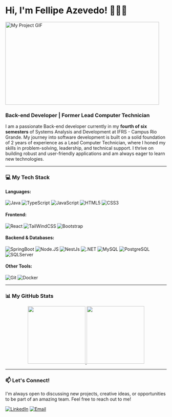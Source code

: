 # Hi, I'm Fellipe Azevedo! 👋👨‍💻

<img src="https://media4.giphy.com/media/v1.Y2lkPTc5MGI3NjExYWx3N2ttNTB0MHZwb3o3ZTlnM3p3dGJoNmtlMjk2Y3MyZzhzcW9hdCZlcD12MV9pbnRlcm5hbF9naWZfYnlfaWQmY3Q9Zw/BWD3CtcudWL28/giphy.gif" alt="My Project GIF" width="480" height="259">

### Back-end Developer | Former Lead Computer Technician

I am a passionate Back-end developer currently in my **fourth of six semesters** of Systems Analysis and Development at IFRS - Campus Rio Grande. My journey into software development is built on a solid foundation of 2 years of experience as a Lead Computer Technician, where I honed my skills in problem-solving, leadership, and technical support. I thrive on building robust and user-friendly applications and am always eager to learn new technologies.

---

### 💻 My Tech Stack

#### Languages:

![Java](https://img.shields.io/badge/Java-ED8B00?style=for-the-badge&logo=openjdk&logoColor=white)
![TypeScript](https://img.shields.io/badge/TypeScript-007ACC?style=for-the-badge&logo=typescript&logoColor=white)
![JavaScript](https://img.shields.io/badge/JavaScript-323330?style=for-the-badge&logo=javascript&logoColor=F7DF1E)
![HTML5](https://img.shields.io/badge/HTML5-E34F26?style=for-the-badge&logo=html5&logoColor=white)
![CSS3](https://img.shields.io/badge/CSS3-1572B6?style=for-the-badge&logo=css3&logoColor=white)

#### Frontend:

![React](https://img.shields.io/badge/React-20232A?style=for-the-badge&logo=react&logoColor=61DAFB)
![TailWindCSS](https://img.shields.io/badge/tailwindcss-%2338B2AC.svg?style=for-the-badge&logo=tailwind-css&logoColor=white)
![Bootstrap](https://img.shields.io/badge/Bootstrap-563D7C?style=for-the-badge&logo=bootstrap&logoColor=white)

#### Backend & Databases:

![SpringBoot](https://img.shields.io/badge/SpringBoot-6DB33F?style=for-the-badge&logo=Spring&logoColor=white)
![Node.JS](https://img.shields.io/badge/Node.js-43853D?style=for-the-badge&logo=node.js&logoColor=white)
![NestJs](https://img.shields.io/badge/-NestJs-ea2845?style=for-the-badge&logo=nestjs&logoColor=white)
![.NET](https://img.shields.io/badge/.NET-5C2D91?style=fort-the-badge&logo=.net&logoColor=white)
![MySQL](https://img.shields.io/badge/MySQL-005C84?style=for-the-badge&logo=mysql&logoColor=white)
![PostgreSQL](https://img.shields.io/badge/postgres-%23316192.svg?style=for-the-badge&logo=postgresql&logoColor=white)
![SQLServer](https://img.shields.io/badge/Microsoft_SQL_Server-CC2927?style=for-the-badge)

#### Other Tools:

![Git](https://img.shields.io/badge/git-%23F05033.svg?style=for-the-badge&logo=git&logoColor=white)
![Docker](https://img.shields.io/badge/docker-257bd6?style=for-the-badge&logo=docker&logoColor=white)

---

### 📊 My GitHub Stats

<div align="center">
   <a href="https://github.com/FellipeCavalcante">
    <img height="180em" src="https://github-readme-stats.vercel.app/api/top-langs/?username=FellipeCavalcante&layout=compact&langs_count=7&theme=dracula&bg_color=00000000&border_color=30A3DC&show_icons=true&icon_color=30A3DC&title_color=E94D5F&text_color=FFF"/> 
    <img height="180em" src="https://github-readme-stats.vercel.app/api?username=FellipeCavalcante&theme=dracula&bg_color=00000000&border_color=30A3DC&show_icons=true&icon_color=30A3DC&title_color=E94D5F&text_color=FFF&include_all_commits=true"/>
  </a>
</div>

---

### 📫 Let's Connect!

I'm always open to discussing new projects, creative ideas, or opportunities to be part of an amazing team. Feel free to reach out to me!

<a href="https://www.linkedin.com/in/fellipeazevedo03/"><img src="https://img.shields.io/badge/LinkedIn-0077B5?style=for-the-badge&logo=linkedin&logoColor=white" alt="LinkedIn"></a>
<a href="mailto:fellipe.c.azevedo03@gmail.com"><img src="https://img.shields.io/badge/Email-D14836?style=for-the-badge&logo=gmail&logoColor=white" alt="Email"></a>
